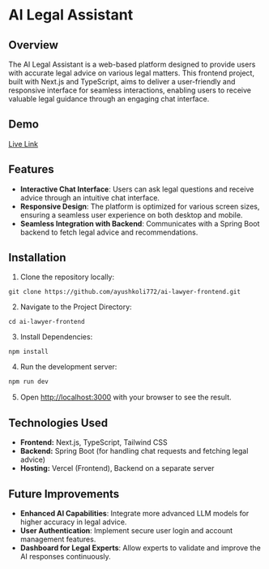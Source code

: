 # AI Legal Assistant

## Overview

The AI Legal Assistant is a web-based platform designed to provide users with accurate legal advice on various legal matters. This frontend project, built with Next.js and TypeScript, aims to deliver a user-friendly and responsive interface for seamless interactions, enabling users to receive valuable legal guidance through an engaging chat interface.

## Demo

[Live Link](https://ai-lawyer-sigma.vercel.app)

## Features
- **Interactive Chat Interface**: Users can ask legal questions and receive advice through an intuitive chat interface.
- **Responsive Design**: The platform is optimized for various screen sizes, ensuring a seamless user experience on both desktop and mobile.
- **Seamless Integration with Backend**: Communicates with a Spring Boot backend to fetch legal advice and recommendations.

## Installation

1. Clone the repository locally:

```
git clone https://github.com/ayushkoli772/ai-lawyer-frontend.git
```
2. Navigate to the Project Directory:

```
cd ai-lawyer-frontend
```
3. Install Dependencies:

```
npm install
```

4. Run the development server:

```bash
npm run dev
```

5. Open [http://localhost:3000](http://localhost:3000) with your browser to see the result.

## Technologies Used
- **Frontend:** Next.js, TypeScript, Tailwind CSS
- **Backend:** Spring Boot (for handling chat requests and fetching legal advice)
- **Hosting:** Vercel (Frontend), Backend on a separate server

## Future Improvements
- **Enhanced AI Capabilities**: Integrate more advanced LLM models for higher accuracy in legal advice.
- **User Authentication**: Implement secure user login and account management features.
- **Dashboard for Legal Experts**: Allow experts to validate and improve the AI responses continuously.



